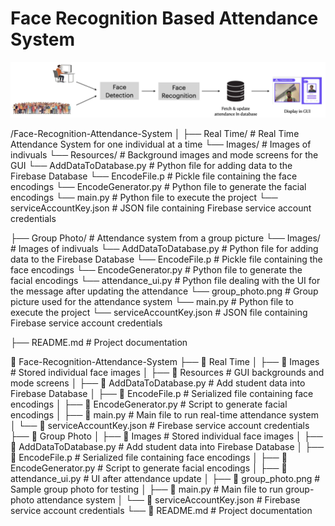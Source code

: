 <!-- TREEVIEW START -->
<!-- TREEVIEW END -->


# Face Recognition Based Attendance System

![Flow Diagram](assets/flow_att_recog.png)

/Face-Recognition-Attendance-System
│
├── Real Time/             # Real Time Attendance System for one individual at a time
  └──  Images/              # Images of indivuals
  └──  Resources/           # Background images and mode screens for the GUI
  └──  AddDataToDatabase.py # Python file for adding data to the Firebase Database
  └──  EncodeFile.p         # Pickle file containing the face encodings
  └──  EncodeGenerator.py   # Python file to generate the facial encodings
  └──  main.py              # Python file to execute the project
  └──  serviceAccountKey.json # JSON file containing Firebase service account credentials
  
├── Group Photo/           # Attendance system from a group picture
  └──  Images/              # Images of indivuals
  └──  AddDataToDatabase.py # Python file for adding data to the Firebase Database
  └──  EncodeFile.p         # Pickle file containing the face encodings
  └──  EncodeGenerator.py   # Python file to generate the facial encodings
  └──  attendance_ui.py     # Python file dealing with the UI for the message after updating the attendance
  └──  group_photo.png      # Group picture used for the attendance system
  └──  main.py              # Python file to execute the project
  └──  serviceAccountKey.json # JSON file containing Firebase service account credentials

├── README.md              # Project documentation

📁 Face-Recognition-Attendance-System
├── 📁 Real Time
│   ├── 📁 Images                # Stored individual face images
│   ├── 📁 Resources             # GUI backgrounds and mode screens
│   ├── 📄 AddDataToDatabase.py  # Add student data into Firebase Database
│   ├── 📄 EncodeFile.p          # Serialized file containing face encodings
│   ├── 📄 EncodeGenerator.py    # Script to generate facial encodings
│   ├── 📄 main.py               # Main file to run real-time attendance system
│   └── 📄 serviceAccountKey.json # Firebase service account credentials
├── 📁 Group Photo
│   ├── 📁 Images                # Stored individual face images
│   ├── 📄 AddDataToDatabase.py  # Add student data into Firebase Database
│   ├── 📄 EncodeFile.p          # Serialized file containing face encodings
│   ├── 📄 EncodeGenerator.py    # Script to generate facial encodings
│   ├── 📄 attendance_ui.py      # UI after attendance update
│   ├── 📄 group_photo.png       # Sample group photo for testing
│   ├── 📄 main.py               # Main file to run group-photo attendance system
│   └── 📄 serviceAccountKey.json # Firebase service account credentials
└── 📄 README.md                 # Project documentation

